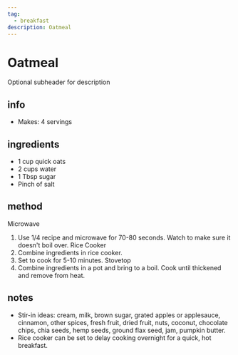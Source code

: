 ```yaml
---
tag:
  - breakfast
description: Oatmeal
---
```


# Oatmeal
Optional subheader for description

## info  
* Makes: 4 servings

## ingredients
* 1 cup quick oats
* 2 cups water
* 1 Tbsp sugar
* Pinch of salt
  
## method 
Microwave
1. Use 1/4 recipe and microwave for 70-80 seconds. Watch to make sure it doesn't boil over.
Rice Cooker
1. Combine ingredients in rice cooker.
2. Set to cook for 5-10 minutes.
Stovetop
1. Combine ingredients in a pot and bring to a boil. Cook until thickened and remove from heat.

## notes  
* Stir-in ideas: cream, milk, brown sugar, grated apples or applesauce, cinnamon, other spices, fresh fruit, dried fruit, nuts, coconut, chocolate chips, chia seeds, hemp seeds, ground flax seed, jam, pumpkin butter.
* Rice cooker can be set to delay cooking overnight for a quick, hot breakfast.
